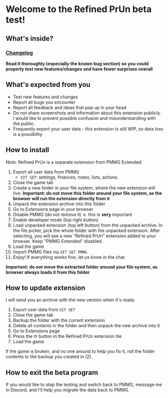 # Welcome to the Refined PrUn beta test!

## What's inside?

### [Changelog](https://github.com/refined-prun/refined-prun/blob/main/CHANGELOG.md)

**Read it thoroughly (especially the known bug section) so you could
properly test new features/changes and have fewer surprises overall**

## What's expected from you

- Test new features and changes
- Report all bugs you encounter
- Report all feedback and ideas that pop up in your head
- Do not share screenshots and information about this extension publicly. I would like to
  prevent possible confusion and misunderstanding with the public.
- Frequently export your user data - this extension is still WIP, so data loss is a possibility

## How to install

Note: Refined PrUn is a separate extension from PMMG Extended.

1. Export all user data from PMMG
   - `XIT SET`: settings, finances, notes, lists, actions
2. Close the game tab
3. Create a new folder in your file system, where the new extension will live.
  **Important: do not move this folder around your file system, as the browser will
  run the extension directly from it**
4. Unpack the extension archive into this folder
5. Go to Extensions page in your browser
6. Disable PMMG (do not remove it) <- this is **very** important
7. Enable developer mode (top right button)
8. Load unpacked extension (top left button) from the unpacked archive.
  In the file picker, pick the whole folder with the unpacked extension.
  After selecting, you will see a new "Refined PrUn" extension added to your browser.
  Keep "PMMG Extended" disabled.
9. Load the game
10. Import PMMG files via `XIT SET PMMG`
11. Enjoy! If everything works fine, let us know in the chat

**Important: do not move the extracted folder around your file system,
as browser always loads it from this folder**

## How to update extension

I will send you an archive with the new version when it's ready

1. Export user data from `XIT SET`
2. Close the game tab
3. Backup the folder with the current extension
4. Delete all contents in the folder and then unpack the new archive into it
5. Go to Extensions page
6. Press the ⟳ button in the Refined PrUn extension tile
7. Load the game

If the game is broken, and no one around to help you fix it, roll the folder contents
to the backup you created in (2).

## How to exit the beta program

If you would like to stop the testing and switch back to PMMG, message me in
Discord, and I'll help you migrate the data back to PMMG.
